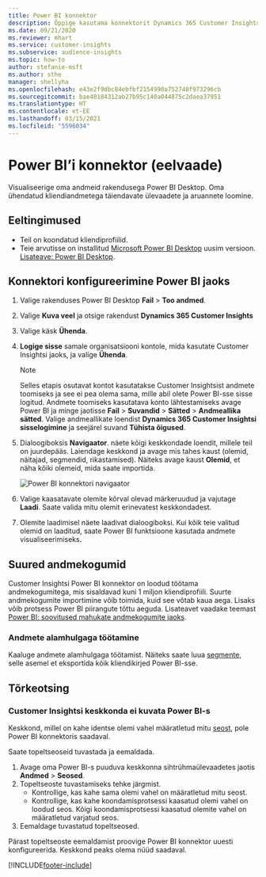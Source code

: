 ```yaml
---
title: Power BI konnektor
description: Õppige kasutama konnektorit Dynamics 365 Customer Insights Power BI-s.
ms.date: 09/21/2020
ms.reviewer: mhart
ms.service: customer-insights
ms.subservice: audience-insights
ms.topic: how-to
author: stefanie-msft
ms.author: sthe
manager: shellyha
ms.openlocfilehash: e43e2f9dbc84ebfbf2154990a752740f973296cb
ms.sourcegitcommit: bae40184312ab27b95c140a044875c2daea37951
ms.translationtype: HT
ms.contentlocale: et-EE
ms.lasthandoff: 03/15/2021
ms.locfileid: "5596034"
---
```

# <a name="connector-for-power-bi-preview"></a>Power BI’i konnektor (eelvaade)

Visualiseerige oma andmeid rakendusega Power BI Desktop. Oma ühendatud kliendiandmetega täiendavate ülevaadete ja aruannete loomine.

## <a name="prerequisites"></a>Eeltingimused

- Teil on koondatud kliendiprofiilid.
- Teie arvutisse on installitud [Microsoft Power BI Desktop](https://powerbi.microsoft.com/desktop/) uusim versioon. [Lisateave: Power BI Desktop](/power-bi/desktop-what-is-desktop).

## <a name="configure-the-connector-for-power-bi"></a>Konnektori konfigureerimine Power BI jaoks

1. Valige rakenduses Power BI Desktop **Fail** > **Too andmed**.

1. Valige **Kuva veel** ja otsige rakendust **Dynamics 365 Customer Insights**

1. Valige käsk **Ühenda**.

1. **Logige sisse** samale organisatsiooni kontole, mida kasutate Customer Insightsi jaoks, ja valige **Ühenda**.
   > [!NOTE]
   > Selles etapis osutavat kontot kasutatakse Customer Insightsist andmete toomiseks ja see ei pea olema sama, mille abil olete Power BI-sse sisse logitud. Andmete toomiseks kasutatava konto lähtestamiseks avage Power BI ja minge jaotisse **Fail** > **Suvandid** > **Sätted** > **Andmeallika sätted**. Valige andmeallikate loendist **Dynamics 365 Customer Insightsi sisselogimine** ja seejärel suvand **Tühista õigused**.  

1. Dialoogiboksis **Navigaator**. näete kõigi keskkondade loendit, millele teil on juurdepääs. Laiendage keskkond ja avage mis tahes kaust (olemid, näitajad, segmendid, rikastamised). Näiteks avage kaust **Olemid**, et näha kõiki olemeid, mida saate importida.

   ![Power BI konnektori navigaator](media/power-bi-navigator.png "Power BI konnektori navigaator")

1. Valige kaasatavate olemite kõrval olevad märkeruudud ja vajutage **Laadi**. Saate valida mitu olemit erinevatest keskkondadest.

1. Olemite laadimisel näete laadivat dialoogiboksi. Kui kõik teie valitud olemid on laaditud, saate Power BI funktsioone kasutada andmete visualiseerimiseks.

## <a name="large-data-sets"></a>Suured andmekogumid

Customer Insightsi Power BI konnektor on loodud töötama andmekogumitega, mis sisaldavad kuni 1 miljon kliendiprofiili. Suurte andmekogumite importimine võib toimida, kuid see võtab kaua aega. Lisaks võib protsess Power BI piirangute tõttu aeguda. Lisateavet vaadake teemast [Power BI: soovitused mahukate andmekogumite jaoks](/power-bi/admin/service-premium-what-is#large-datasets). 

### <a name="work-with-a-subset-of-data"></a>Andmete alamhulgaga töötamine

Kaaluge andmete alamhulgaga töötamist. Näiteks saate luua [segmente](segments.md), selle asemel et eksportida kõik kliendikirjed Power BI-sse.

## <a name="troubleshooting"></a>Tõrkeotsing

### <a name="customer-insights-environment-doesnt-show-in-power-bi"></a>Customer Insightsi keskkonda ei kuvata Power BI-s

Keskkond, millel on kahe identse olemi vahel määratletud mitu [seost](relationships.md), pole Power BI konnektoris saadaval.

Saate topeltseoseid tuvastada ja eemaldada.

1. Avage oma Power BI-s puuduva keskkonna sihtrühmaülevaadetes jaotis **Andmed** > **Seosed**.
2. Topeltseoste tuvastamiseks tehke järgmist.
   - Kontrollige, kas kahe sama olemi vahel on määratletud mitu seost.
   - Kontrollige, kas kahe koondamisprotsessi kaasatud olemi vahel on loodud seos. Kõigi koondamisprotsessi kaasatud olemite vahel on määratletud varjatud seos.
3. Eemaldage tuvastatud topeltseosed.

Pärast topeltseoste eemaldamist proovige Power BI konnektor uuesti konfigureerida. Keskkond peaks olema nüüd saadaval.

[!INCLUDE[footer-include](../includes/footer-banner.md)]